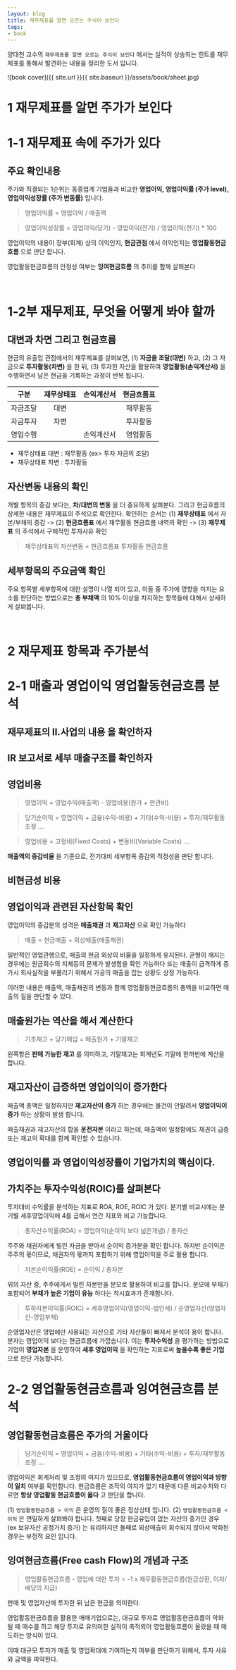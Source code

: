 ```yaml
---
layout: blog
title: 재무제표를 알면 오르는 주식이 보인다
tags:
- book
---
```


양대천 교수의 `재무제표를 알면 오르는 주식이 보인다` 에서는 실적이 상승되는 힌트를 재무제표를 통해서 발견하는 내용을 정리한 도서 입니다.

![book cover]({{ site.url }}{{ site.baseurl }}/assets/book/sheet.jpg)

# 1 재무제표를 알면 주가가 보인다

# 1-1 재무제표 속에 주가가 있다

## 주요 확인내용

주가와 직결되는 1순위는 동종업계 기업들과 비교한 **영업이익, 영업이익률 (주가 level), 영업이익성장률 (주가 변동률)** 입니다.

> 영업이익률 = 영업이익 / 매출액

> 영업이익성장률 = 영업이익(당기) - 영업이익(전기) / 영업이익(전기) * 100

영업이익의 내용이 장부(회계) 상의 이익인지, **현금관점** 에서 이익인지는 **영업활동현금흐름** 으로 판단 합니다.

영업활동현금흐름의 안정성 여부는 **잉여현금흐름** 의 추이를 함께 살펴본다

<br/>

# 1-2부 재무제표, 무엇을 어떻게 봐야 할까

## 대변과 차면 그리고 현금흐름

현금의 유출입 관점에서의 재무제표를 살펴보면, (1) **자금을 조달(대변)** 하고, (2) 그 자금으로 **투자활동(차변)** 을 한 뒤, (3) 투자한 자산을 활용하여 **영업활동(손익계산서)** 을 수행하면서 남은 현금을 기록하는 과정이 반복 됩니다.

|**구분**|**재무상태표**|**손익계산서**|**현금흐름표**|
|:-----:|:--------:|:-------:|:-------:|
|자금조달 | 대변      |         | 재무활동  |
|자금투자 | 차변      |         | 투자활동  |
|영업수행 |          |손익계산서 | 영업활동  |

- 재무상태표 대변 : 재무활동 (ex> 투자 자금의 조달)
- 재무상태표 차변 : 투자활동


## 자산변동 내용의 확인

개별 항목의 증감 보다는, **차/대변의 변동** 을 더 중요하게 살펴본다. 그리고 현금흐름의 상세한 내용은 재무제표의 주석으로 확인한다. 확인하는 순서는 (1) **재무상태표** 에서 자본/부채의 증감 -> (2) **현금흐름표** 에서 재무활동 현금흐름 내역의 확인 -> (3) **재무제표** 의 주석에서 구체적인 투자사유 확인

> 재무상태표의 자산변동 = 현금흐름표 투자활동 현금흐름

## 세부항목의 주요금액 확인

주요 항목별 세부항목에 대한 설명이 나열 되어 있고, 이들 중 주가에 영향을 미치는 요소를 판단하는 방법으로는 **총 부채액** 의 10% 이상을 차지하는 항목들에 대해서 상세하게 살펴봅니다.

<br/>

# 2 재무제표 항목과 주가분석

# 2-1 매출과 영업이익 영업활동현금흐름 분석

## 재무제표의 II.사업의 내용 을 확인하자

## IR 보고서로 세부 매출구조를 확인하자

## 영업비용

> 영업이익 = 영업수익(매출액) - 영업비용(원가 + 판관비)

> 당기순이익 = 영업이익 + 금융(수익-비용) + 기타(수익-비용) + 투자/재무활동 조정 ....

> 영업비용 = 고정비(Fixed Costs) + 변동비(Variable Costs) ....

**매출액의 증감비율** 을 기준으로, 전기대비 세부항목 증감의 적정성을 판단 합니다.

## 비현금성 비용

## 영업이익과 관련된 자산항목 확인
영업이익의 증감분의 성격은 **매출채권** 과 **재고자산** 으로 확인 가능하다

> 매출 = 현금매출  + 외상매출(매출채권)

일반적인 영업관행으로,  매출의 현금 외상의 비율을 일정하게 유지된다. 균형이 깨지는 경우에는 원금회수의 지체등의 문제가 발생함을 확인 가능하다
또는 매출이 급격하게 증가시 회사실적을 부풀리기 위해서 가공의 매출을 잡는 상황도 상정 가능하다.

이러한 내용은 매출액, 매출채권의 변동과 함께 영업활동현금흐름의 총액을 비교하면 매출의 질을 판단할 수 있다.

## 매출원가는 역산을 해서 계산한다

> 기초재고 + 당기매입 = 매출원가 + 기말재고

왼쪽항은 **판매 가능한 재고** 를 의미하고, 기말재고는 회계년도 기말에 한꺼번에 계산을 합니다.

## 재고자산이 급증하면 영업이익이 증가한다
매출액 총액은 일정하지만 **재고자산이 증가** 하는 경우에는 물건이 안팔려서 **영업이익이 증가** 하는 상황이 발생 합니다.

매출채권과 재고자산의 합을 **운전자본** 이라고 하는데, 매출액이 일정함에도 채권이 급증 또는 재고의 확대를 함께 확인할 수 있습니다.

## 영업이익률 과 영업이익성장률이 기업가치의 핵심이다.

## 가치주는 투자수익성(ROIC)를 살펴본다

투자대비 수익률을 분석하는 지표로 ROA, ROE, ROIC 가 있다. 분기별 비교시에는 분기별 세후영업이익에 4를 곱해서 연간 지표와 비교 가능합니다.

> 총자산수익률(ROA) = 영업이익(순이익 보다 넓은개념) / 총자산

주주와 채권자에게 빌린 자금을 받아서 순이익 증가분을 확인 합니다. 하지만 순이익은 주주의 몫이므로, 채권자의 몫까지 포함하기 위해 영업이익을 주로 활용 합니다.

> 자본순이익률(ROE) = 순이익 / 총자본

위의 자산 중, 주주에게서 빌린 자본만을 분모로 활용하여 비교를 합니다. 분모에 부채가 포함되어 **부채가 높은 기업이 유능** 하다는 착시효과가 존재합니다.

> 투하자본이익률(ROIC) = 세후영업이익(영업이익-법인세) / 순영업자산(영업자산-영업부채)

순영업자산은 영업에만 사용되는 자산으로 기타 자산들이 빠져서 분석이 용이 합니다. 분자는 영업이익 보다는 현금흐름에 가깝습니다. 이는 **투자수익성** 을 평가하는 방법으로 기업이 **영업자본** 을 운영하여 **세후 영업이익** 을 확인하는 지표로써 **높을수록 좋은 기업** 으로 판단 가능합니다.

# 2-2 영업활동현금흐름과 잉여현금흐름 분석

## 영업활동현금흐름은 주가의 거울이다

> 당기순이익 = 영업이익 + 금융(수익-비용) + 기타(수익-비용) + 투자/재무활동 조정 ....

영업이익은 회계처리 및 조정의 여지가 있으므로, **영업활동현금흐름이 영업이익과 방향이 일치** 여부를 확인합니다. 현금흐름은 조작의 여지가 없기 때문에 다른 비교수치와 다르면 **항상 영업활동 현금흐름이 옳다** 고 판단을 합니다.

(1) `영업활동현금흐름 > 이익` 은 운영의 질이 좋은 정상상태 입니다. (2) `영업활동현금흐름 < 이익` 은 면밀하게 살펴봐야 합니다. 첫째로 당장 현금유입이 없는 자산의 증가인 경우 (ex 보유자산 공정가치 증가) 는 유리하지만 둘째로 외상매출이 회수되지 않아서 악화된 경우는 부정적 요인 입니다.

## 잉여현금흐름(Free cash Flow)의 개념과 구조

> 영업활동현금흐름 - 영업에 대한 투자 = -1 x 재무활동현금흐름(원금상환, 이자/ 배당의 지급)

판매 및 영업자산에 투자한 뒤 남은 현금을 의미한다.

영업활동현금흐름을 활용한 매매기업으로는, 대규모 투자로 영업활동현금흐름이 악화될 때 매수를 하고 해당 투자로 유의미한 실적이 축적외어 영업활동흐름이 올랐을 때 매도하는 방식이 있다.

이때 대규모 투자가 매출 및 영업확대에 기여하는지 여부를 판단하기 위해서, 투자 사유와 금액을 파악한다.